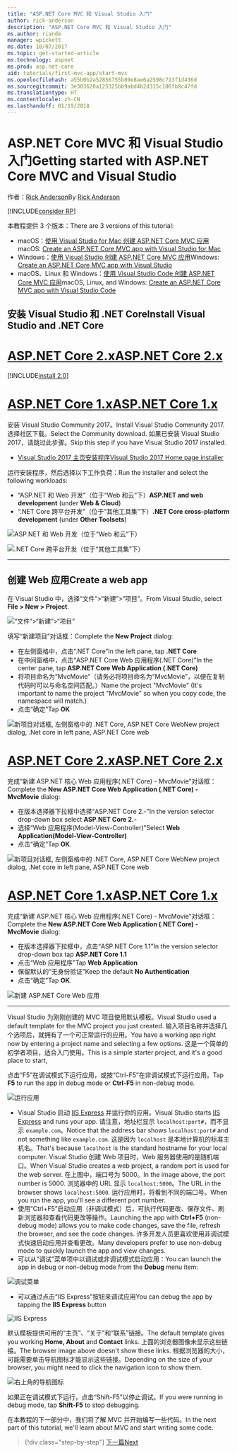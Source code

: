 ```yaml
---
title: "ASP.NET Core MVC 和 Visual Studio 入门"
author: rick-anderson
description: "ASP.NET Core MVC 和 Visual Studio 入门"
ms.author: riande
manager: wpickett
ms.date: 10/07/2017
ms.topic: get-started-article
ms.technology: aspnet
ms.prod: asp.net-core
uid: tutorials/first-mvc-app/start-mvc
ms.openlocfilehash: a55b0b2a52856755b89e8ae6a2598c713f1d436d
ms.sourcegitcommit: 3e303620a125325bb9abd4b2d315c106fb8c47fd
ms.translationtype: HT
ms.contentlocale: zh-CN
ms.lasthandoff: 01/19/2018
---
```

# <a name="getting-started-with-aspnet-core-mvc-and-visual-studio"></a><span data-ttu-id="ac0e4-103">ASP.NET Core MVC 和 Visual Studio 入门</span><span class="sxs-lookup"><span data-stu-id="ac0e4-103">Getting started with ASP.NET Core MVC and Visual Studio</span></span>

<span data-ttu-id="ac0e4-104">作者：[Rick Anderson](https://twitter.com/RickAndMSFT)</span><span class="sxs-lookup"><span data-stu-id="ac0e4-104">By [Rick Anderson](https://twitter.com/RickAndMSFT)</span></span>

[!INCLUDE[consider RP](../../includes/razor.md)]

<span data-ttu-id="ac0e4-105">本教程提供 3 个版本：</span><span class="sxs-lookup"><span data-stu-id="ac0e4-105">There are 3 versions of this tutorial:</span></span>

* <span data-ttu-id="ac0e4-106">macOS：[使用 Visual Studio for Mac 创建 ASP.NET Core MVC 应用](xref:tutorials/first-mvc-app-mac/start-mvc)</span><span class="sxs-lookup"><span data-stu-id="ac0e4-106">macOS: [Create an ASP.NET Core MVC app with Visual Studio for Mac](xref:tutorials/first-mvc-app-mac/start-mvc)</span></span>
* <span data-ttu-id="ac0e4-107">Windows：[使用 Visual Studio 创建 ASP.NET Core MVC 应用](xref:tutorials/first-mvc-app/start-mvc)</span><span class="sxs-lookup"><span data-stu-id="ac0e4-107">Windows: [Create an ASP.NET Core MVC app with Visual Studio](xref:tutorials/first-mvc-app/start-mvc)</span></span>
* <span data-ttu-id="ac0e4-108">macOS、Linux 和 Windows：[使用 Visual Studio Code 创建 ASP.NET Core MVC 应用](xref:tutorials/first-mvc-app-xplat/start-mvc)</span><span class="sxs-lookup"><span data-stu-id="ac0e4-108">macOS, Linux, and Windows: [Create an ASP.NET Core MVC app with Visual Studio Code](xref:tutorials/first-mvc-app-xplat/start-mvc)</span></span>

## <a name="install-visual-studio-and-net-core"></a><span data-ttu-id="ac0e4-109">安装 Visual Studio 和 .NET Core</span><span class="sxs-lookup"><span data-stu-id="ac0e4-109">Install Visual Studio and .NET Core</span></span>

# <a name="aspnet-core-2xtabaspnetcore2x"></a>[<span data-ttu-id="ac0e4-110">ASP.NET Core 2.x</span><span class="sxs-lookup"><span data-stu-id="ac0e4-110">ASP.NET Core 2.x</span></span>](#tab/aspnetcore2x)

[!INCLUDE[install 2.0](../../includes/install2.0.md)]

# <a name="aspnet-core-1xtabaspnetcore1x"></a>[<span data-ttu-id="ac0e4-111">ASP.NET Core 1.x</span><span class="sxs-lookup"><span data-stu-id="ac0e4-111">ASP.NET Core 1.x</span></span>](#tab/aspnetcore1x)

<span data-ttu-id="ac0e4-112">安装 Visual Studio Community 2017。</span><span class="sxs-lookup"><span data-stu-id="ac0e4-112">Install Visual Studio Community 2017.</span></span> <span data-ttu-id="ac0e4-113">选择社区下载。</span><span class="sxs-lookup"><span data-stu-id="ac0e4-113">Select the Community download.</span></span> <span data-ttu-id="ac0e4-114">如果已安装 Visual Studio 2017，请跳过此步骤。</span><span class="sxs-lookup"><span data-stu-id="ac0e4-114">Skip this step if you have Visual Studio 2017 installed.</span></span>

* [<span data-ttu-id="ac0e4-115">Visual Studio 2017 主页安装程序</span><span class="sxs-lookup"><span data-stu-id="ac0e4-115">Visual Studio 2017 Home page installer</span></span>](https://www.visualstudio.com/)

<span data-ttu-id="ac0e4-116">运行安装程序，然后选择以下工作负荷：</span><span class="sxs-lookup"><span data-stu-id="ac0e4-116">Run the installer and select the following workloads:</span></span>

* <span data-ttu-id="ac0e4-117">“ASP.NET 和 Web 开发”（位于“Web 和云”下）</span><span class="sxs-lookup"><span data-stu-id="ac0e4-117">**ASP.NET and web development** (under **Web & Cloud**)</span></span>
* <span data-ttu-id="ac0e4-118">“.NET Core 跨平台开发”（位于“其他工具集”下）</span><span class="sxs-lookup"><span data-stu-id="ac0e4-118">**.NET Core cross-platform development** (under **Other Toolsets**)</span></span>

![**ASP.NET 和 Web 开发**（位于“Web 和云”下）](start-mvc/_static/web_workload.png)

![**.NET Core 跨平台开发**（位于“其他工具集”下）](start-mvc/_static/x_plat_wl.png)

---

## <a name="create-a-web-app"></a><span data-ttu-id="ac0e4-121">创建 Web 应用</span><span class="sxs-lookup"><span data-stu-id="ac0e4-121">Create a web app</span></span>

<span data-ttu-id="ac0e4-122">在 Visual Studio 中，选择“文件”>“新建”>“项目”。</span><span class="sxs-lookup"><span data-stu-id="ac0e4-122">From Visual Studio, select  **File > New > Project**.</span></span>

![“文件”>“新建”>“项目”](start-mvc/_static/alt_new_project.png)

<span data-ttu-id="ac0e4-124">填写“新建项目”对话框：</span><span class="sxs-lookup"><span data-stu-id="ac0e4-124">Complete the **New Project** dialog:</span></span>

* <span data-ttu-id="ac0e4-125">在左侧窗格中，点击“.NET Core”</span><span class="sxs-lookup"><span data-stu-id="ac0e4-125">In the left pane, tap **.NET Core**</span></span>
* <span data-ttu-id="ac0e4-126">在中间窗格中，点击“ASP.NET Core Web 应用程序(.NET Core)”</span><span class="sxs-lookup"><span data-stu-id="ac0e4-126">In the center pane, tap **ASP.NET Core Web Application (.NET Core)**</span></span>
* <span data-ttu-id="ac0e4-127">将项目命名为“MvcMovie”（请务必将项目命名为“MvcMovie”，以便在复制代码时可以与命名空间匹配。）</span><span class="sxs-lookup"><span data-stu-id="ac0e4-127">Name the project "MvcMovie" (It's important to name the project "MvcMovie" so when you copy code, the namespace will match.)</span></span>
* <span data-ttu-id="ac0e4-128">点击“确定”</span><span class="sxs-lookup"><span data-stu-id="ac0e4-128">Tap **OK**</span></span>

![<span data-ttu-id="ac0e4-129">新项目对话框, 左侧窗格中的 .NET Core, ASP.NET Core Web</span><span class="sxs-lookup"><span data-stu-id="ac0e4-129">New project dialog, .Net core in left pane, ASP.NET Core web</span></span> ](start-mvc/_static/new_project2.png)


# <a name="aspnet-core-2xtabaspnetcore2x"></a>[<span data-ttu-id="ac0e4-130">ASP.NET Core 2.x</span><span class="sxs-lookup"><span data-stu-id="ac0e4-130">ASP.NET Core 2.x</span></span>](#tab/aspnetcore2x)

<span data-ttu-id="ac0e4-131">完成“新建 ASP.NET 核心 Web 应用程序(.NET Core) - MvcMovie”对话框：</span><span class="sxs-lookup"><span data-stu-id="ac0e4-131">Complete the **New ASP.NET Core Web Application (.NET Core) - MvcMovie** dialog:</span></span>

* <span data-ttu-id="ac0e4-132">在版本选择器下拉框中选择“ASP.NET Core 2.-”</span><span class="sxs-lookup"><span data-stu-id="ac0e4-132">In the version selector drop-down box select **ASP.NET Core 2.-**</span></span>
* <span data-ttu-id="ac0e4-133">选择“Web 应用程序(Model-View-Controller)”</span><span class="sxs-lookup"><span data-stu-id="ac0e4-133">Select **Web Application(Model-View-Controller)**</span></span>
* <span data-ttu-id="ac0e4-134">点击“确定”</span><span class="sxs-lookup"><span data-stu-id="ac0e4-134">Tap **OK**.</span></span>

![<span data-ttu-id="ac0e4-135">新项目对话框, 左侧窗格中的 .NET Core, ASP.NET Core Web</span><span class="sxs-lookup"><span data-stu-id="ac0e4-135">New project dialog, .Net core in left pane, ASP.NET Core web</span></span> ](start-mvc/_static/new_project22.png)

# <a name="aspnet-core-1xtabaspnetcore1x"></a>[<span data-ttu-id="ac0e4-136">ASP.NET Core 1.x</span><span class="sxs-lookup"><span data-stu-id="ac0e4-136">ASP.NET Core 1.x</span></span>](#tab/aspnetcore1x)

<span data-ttu-id="ac0e4-137">完成“新建 ASP.NET 核心 Web 应用程序(.NET Core) - MvcMovie”对话框：</span><span class="sxs-lookup"><span data-stu-id="ac0e4-137">Complete the **New ASP.NET Core Web Application (.NET Core) - MvcMovie** dialog:</span></span>

* <span data-ttu-id="ac0e4-138">在版本选择器下拉框中，点击“ASP.NET Core 1.1”</span><span class="sxs-lookup"><span data-stu-id="ac0e4-138">In the version selector drop-down box tap **ASP.NET Core 1.1**</span></span>
* <span data-ttu-id="ac0e4-139">点击“Web 应用程序”</span><span class="sxs-lookup"><span data-stu-id="ac0e4-139">Tap **Web Application**</span></span>
* <span data-ttu-id="ac0e4-140">保留默认的“无身份验证”</span><span class="sxs-lookup"><span data-stu-id="ac0e4-140">Keep the default **No Authentication**</span></span>
* <span data-ttu-id="ac0e4-141">点击“确定”</span><span class="sxs-lookup"><span data-stu-id="ac0e4-141">Tap **OK**.</span></span>

![新建 ASP.NET Core Web 应用](start-mvc/_static/p3.png)

---

<span data-ttu-id="ac0e4-143">Visual Studio 为刚刚创建的 MVC 项目使用默认模板。</span><span class="sxs-lookup"><span data-stu-id="ac0e4-143">Visual Studio used a default template for the MVC project you just created.</span></span> <span data-ttu-id="ac0e4-144">输入项目名称并选择几个选项后，就拥有了一个可正常运行的应用。</span><span class="sxs-lookup"><span data-stu-id="ac0e4-144">You have a working app right now by entering a project name and selecting a few options.</span></span> <span data-ttu-id="ac0e4-145">这是一个简单的初学者项目，适合入门使用。</span><span class="sxs-lookup"><span data-stu-id="ac0e4-145">This is a simple starter project, and it's a good place to start,</span></span>

<span data-ttu-id="ac0e4-146">点击“F5”在调试模式下运行应用，或按“Ctrl-F5”在非调试模式下运行应用。</span><span class="sxs-lookup"><span data-stu-id="ac0e4-146">Tap **F5** to run the app in debug mode or **Ctrl-F5** in non-debug mode.</span></span>
<!-- These images are also used by uid: tutorials/first-mvc-app-xplat/start-mvc -->
![运行应用](start-mvc/_static/1.png)

* <span data-ttu-id="ac0e4-148">Visual Studio 启动 [IIS Express](https://docs.microsoft.com/iis/extensions/introduction-to-iis-express/iis-express-overview) 并运行你的应用。</span><span class="sxs-lookup"><span data-stu-id="ac0e4-148">Visual Studio starts [IIS Express](https://docs.microsoft.com/iis/extensions/introduction-to-iis-express/iis-express-overview) and runs your app.</span></span> <span data-ttu-id="ac0e4-149">请注意，地址栏显示 `localhost:port#`，而不显示 `example.com`。</span><span class="sxs-lookup"><span data-stu-id="ac0e4-149">Notice that the address bar shows `localhost:port#` and not something like `example.com`.</span></span> <span data-ttu-id="ac0e4-150">这是因为 `localhost` 是本地计算机的标准主机名。</span><span class="sxs-lookup"><span data-stu-id="ac0e4-150">That's because `localhost` is the standard hostname for your local computer.</span></span> <span data-ttu-id="ac0e4-151">Visual Studio 创建 Web 项目时，Web 服务器使用的是随机端口。</span><span class="sxs-lookup"><span data-stu-id="ac0e4-151">When Visual Studio creates a web project, a random port is used for the web server.</span></span> <span data-ttu-id="ac0e4-152">在上图中，端口号为 5000。</span><span class="sxs-lookup"><span data-stu-id="ac0e4-152">In the image above, the port number is 5000.</span></span> <span data-ttu-id="ac0e4-153">浏览器中的 URL 显示 `localhost:5000`。</span><span class="sxs-lookup"><span data-stu-id="ac0e4-153">The URL in the browser shows `localhost:5000`.</span></span> <span data-ttu-id="ac0e4-154">运行应用时，将看到不同的端口号。</span><span class="sxs-lookup"><span data-stu-id="ac0e4-154">When you run the app, you'll see a different port number.</span></span>
* <span data-ttu-id="ac0e4-155">使用“Ctrl+F5”启动应用（非调试模式）后，可执行代码更改、保存文件、刷新浏览器和查看代码更改等操作。</span><span class="sxs-lookup"><span data-stu-id="ac0e4-155">Launching the app with **Ctrl+F5** (non-debug mode) allows you to make code changes, save the file, refresh the browser, and see the code changes.</span></span> <span data-ttu-id="ac0e4-156">许多开发人员更喜欢使用非调试模式快速启动应用并查看更改。</span><span class="sxs-lookup"><span data-stu-id="ac0e4-156">Many developers prefer to use non-debug mode to quickly launch the app and view changes.</span></span>
* <span data-ttu-id="ac0e4-157">可以从“调试”菜单项中以调试或非调试模式启动应用：</span><span class="sxs-lookup"><span data-stu-id="ac0e4-157">You can launch the app in debug or non-debug mode from the **Debug** menu item:</span></span>

![调试菜单](start-mvc/_static/debug_menu.png)

* <span data-ttu-id="ac0e4-159">可以通过点击“IIS Express”按钮来调试应用</span><span class="sxs-lookup"><span data-stu-id="ac0e4-159">You can debug the app by tapping the **IIS Express** button</span></span>

![IIS Express](start-mvc/_static/iis_express.png)

<span data-ttu-id="ac0e4-161">默认模板提供可用的“主页”、“关于”和“联系”链接。</span><span class="sxs-lookup"><span data-stu-id="ac0e4-161">The default template gives you working **Home, About** and **Contact** links.</span></span> <span data-ttu-id="ac0e4-162">上面的浏览器图像未显示这些链接。</span><span class="sxs-lookup"><span data-stu-id="ac0e4-162">The browser image above doesn't show these links.</span></span> <span data-ttu-id="ac0e4-163">根据浏览器的大小，可能需要单击导航图标才能显示这些链接。</span><span class="sxs-lookup"><span data-stu-id="ac0e4-163">Depending on the size of your browser, you might need to click the navigation icon to show them.</span></span>

![右上角的导航图标](start-mvc/_static/2.png)

<span data-ttu-id="ac0e4-165">如果正在调试模式下运行，点击“Shift-F5”以停止调试。</span><span class="sxs-lookup"><span data-stu-id="ac0e4-165">If you were running in debug mode, tap **Shift-F5** to stop debugging.</span></span>

<span data-ttu-id="ac0e4-166">在本教程的下一部分中，我们将了解 MVC 并开始编写一些代码。</span><span class="sxs-lookup"><span data-stu-id="ac0e4-166">In the next part of this tutorial, we'll learn about MVC and start writing some code.</span></span>

>[!div class="step-by-step"]
[<span data-ttu-id="ac0e4-167">下一篇</span><span class="sxs-lookup"><span data-stu-id="ac0e4-167">Next</span></span>](adding-controller.md)  
